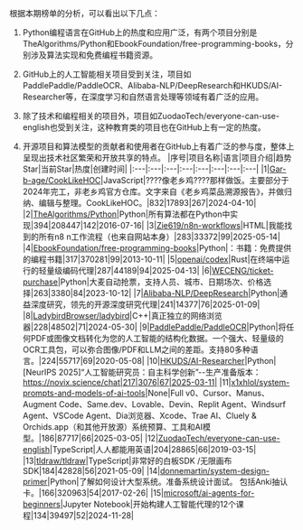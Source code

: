 根据本期榜单的分析，可以看出以下几点：

1. Python编程语言在GitHub上的热度和应用广泛，有两个项目分别是TheAlgorithms/Python和EbookFoundation/free-programming-books，分别涉及算法实现和免费编程书籍资源。

2. GitHub上的人工智能相关项目受到关注，项目如PaddlePaddle/PaddleOCR、Alibaba-NLP/DeepResearch和HKUDS/AI-Researcher等，在深度学习和自然语言处理等领域有着广泛的应用。

3. 除了技术和编程相关的项目外，项目如ZuodaoTech/everyone-can-use-english也受到关注，这种教育类的项目也在GitHub上有一定的热度。

4. 开源项目和算法模型的贡献者和使用者在GitHub上有着广泛的参与度，整体上呈现出技术社区繁荣和开放共享的特点。
|序号|项目名称|语言|项目介绍|趋势Star|当前Star|热度|创建时间|
|:---|:---|:---|:---|:---|:---|:---|:---|
|1|[Gar-b-age/CookLikeHOC](https://github.com/Gar-b-age/CookLikeHOC)|JavaScript|????像老乡鸡????那样做饭。主要部分于2024年完工，非老乡鸡官方仓库。文字来自《老乡鸡菜品溯源报告》，并做归纳、编辑与整理。CookLikeHOC。|832|17893|267|2024-04-10|
|2|[TheAlgorithms/Python](https://github.com/TheAlgorithms/Python)|Python|所有算法都在Python中实现|394|208447|142|2016-07-16|
|3|[Zie619/n8n-workflows](https://github.com/Zie619/n8n-workflows)|HTML|我能找到的所有n8 n工作流程（也来自网站本身）|283|33372|99|2025-05-14|
|4|[EbookFoundation/free-programming-books](https://github.com/EbookFoundation/free-programming-books)|Python|：书籍：免费提供的编程书籍|317|370281|99|2013-10-11|
|5|[openai/codex](https://github.com/openai/codex)|Rust|在终端中运行的轻量级编码代理|287|44189|94|2025-04-13|
|6|[WECENG/ticket-purchase](https://github.com/WECENG/ticket-purchase)|Python|大麦自动抢票，支持人员、城市、日期场次、价格选择|263|3380|84|2023-10-12|
|7|[Alibaba-NLP/DeepResearch](https://github.com/Alibaba-NLP/DeepResearch)|Python|通益深度研究，领先的开源深度研究代理|241|14377|76|2025-01-09|
|8|[LadybirdBrowser/ladybird](https://github.com/LadybirdBrowser/ladybird)|C++|真正独立的网络浏览器|228|48502|71|2024-05-30|
|9|[PaddlePaddle/PaddleOCR](https://github.com/PaddlePaddle/PaddleOCR)|Python|将任何PDF或图像文档转化为您的人工智能的结构化数据。一个强大、轻量级的OCR工具包，可以弥合图像/PDF和LLM之间的差距。支持80多种语言。|224|55717|69|2020-05-08|
|10|[HKUDS/AI-Researcher](https://github.com/HKUDS/AI-Researcher)|Python|[NeurIPS 2025]“人工智能研究员：自主科学创新”--生产准备版本：https://novix.science/chat|217|3076|67|2025-03-11|
|11|[x1xhlol/system-prompts-and-models-of-ai-tools](https://github.com/x1xhlol/system-prompts-and-models-of-ai-tools)|None|Full v0、Cursor、Manus、Augment Code、Same.dev、Lovable、Devin、Replit Agent、Windsurf Agent、VSCode Agent、Dia浏览器、Xcode、Trae AI、Cluely & Orchids.app（和其他开放源）系统预算、工具和AI模型。|186|87717|66|2025-03-05|
|12|[ZuodaoTech/everyone-can-use-english](https://github.com/ZuodaoTech/everyone-can-use-english)|TypeScript|人人都能用英语|204|28865|66|2019-03-15|
|13|[tldraw/tldraw](https://github.com/tldraw/tldraw)|TypeScript|非常好的白板SDK /无限画布SDK|184|42828|56|2021-05-09|
|14|[donnemartin/system-design-primer](https://github.com/donnemartin/system-design-primer)|Python|了解如何设计大型系统。准备系统设计面试。  包括Anki抽认卡。|166|320963|54|2017-02-26|
|15|[microsoft/ai-agents-for-beginners](https://github.com/microsoft/ai-agents-for-beginners)|Jupyter Notebook|开始构建人工智能代理的12个课程|134|39497|52|2024-11-28|